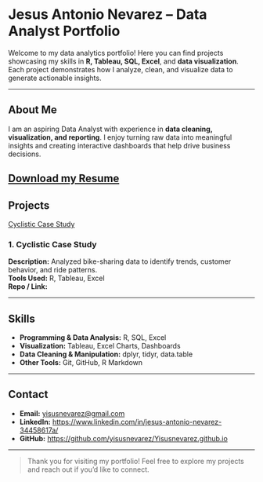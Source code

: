 # Jesus Antonio Nevarez – Data Analyst Portfolio

Welcome to my data analytics portfolio! Here you can find projects showcasing my skills in **R, Tableau, SQL, Excel**, and **data visualization**. Each project demonstrates how I analyze, clean, and visualize data to generate actionable insights.

---

## About Me
I am an aspiring Data Analyst with experience in **data cleaning, visualization, and reporting**. I enjoy turning raw data into meaningful insights and creating interactive dashboards that help drive business decisions.

[Download my Resume](Resume%20(1).pdf)
---

## Projects
[Cyclistic Case Study](https://github.com/yisusnevarez/cyclistic-case-study)
### 1. Cyclistic Case Study
**Description:** Analyzed bike-sharing data to identify trends, customer behavior, and ride patterns.  
**Tools Used:** R, Tableau, Excel  
**Repo / Link:** 


---

## Skills
- **Programming & Data Analysis:** R, SQL, Excel  
- **Visualization:** Tableau, Excel Charts, Dashboards  
- **Data Cleaning & Manipulation:** dplyr, tidyr, data.table  
- **Other Tools:** Git, GitHub, R Markdown

---

## Contact
- **Email:** yisusnevarez@gmail.com
- **LinkedIn:** https://www.linkedin.com/in/jesus-antonio-nevarez-34458617a/
- **GitHub:** https://github.com/yisusnevarez/Yisusnevarez.github.io

---

> Thank you for visiting my portfolio! Feel free to explore my projects and reach out if you’d like to connect.
